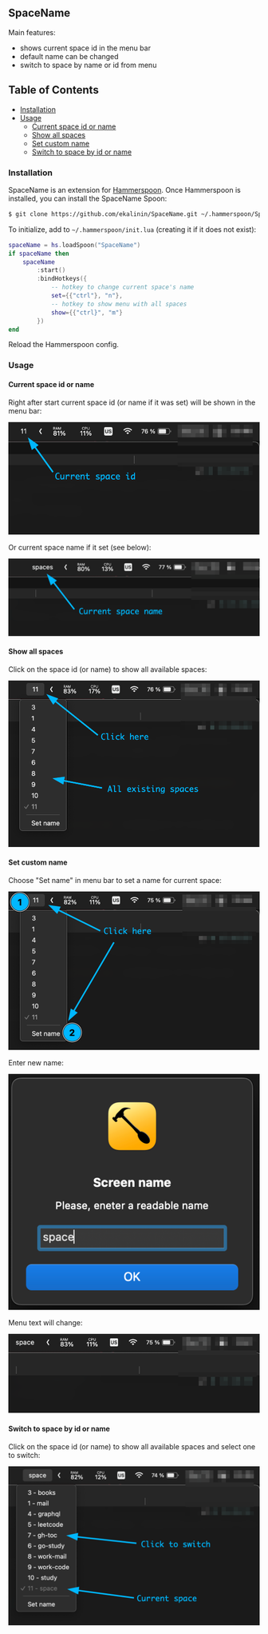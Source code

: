 ## SpaceName

Main features:
- shows current space id in the menu bar
- default name can be changed
- switch to space by name or id from menu

## Table of Contents

  * [Installation](#installation)
  * [Usage](#usage)
    * [Current space id or name](#current-space-id-or-name)
    * [Show all spaces](#show-all-spaces)
    * [Set custom name](#set-custom-name)
    * [Switch to space by id or name](#switch-to-space-by-id-or-name)

### Installation

SpaceName is an extension for [Hammerspoon](http://hammerspoon.org/). Once Hammerspoon is installed, you can install the SpaceName Spoon:

```sh
$ git clone https://github.com/ekalinin/SpaceName.git ~/.hammerspoon/Spoons/SpaceName.spoon
```

To initialize, add to `~/.hammerspoon/init.lua` (creating it if it does not exist):

```lua
spaceName = hs.loadSpoon("SpaceName")
if spaceName then
    spaceName
        :start()
        :bindHotkeys({
            -- hotkey to change current space's name
            set={{"ctrl"}, "n"},
            -- hotkey to show menu with all spaces
            show={{"ctrl}", "m"}
        })
end
```

Reload the Hammerspoon config.

### Usage

#### Current space id or name

Right after start current space id (or name if it was set) will be shown in the menu bar:

![Current space id](assets/01.current.space.id.png)

Or current space name if it set (see below):

![Menu bar with current space id or name](assets/01.current.space.name.png)

#### Show all spaces

Click on the space id (or name) to show all available spaces:

![All existing spaces](assets/02.all.spaces.png)


#### Set custom name

Choose "Set name" in menu bar to set a name for current space:

![Set space name](assets/03.set.name.png)

Enter new name:

![Enter new name](assets/03.new.name.png)

Menu text will change:

![Menu updates](assets/03.menu.update.png)

#### Switch to space by id or name

Click on the space id (or name) to show all available spaces and select one to switch:

![Switch to space](assets/04.switch.png)
